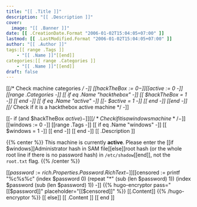 ```yaml
---
title: "[[ .Title ]]" 
description: "[[ .Description ]]"
cover:
  image: "[[ .Banner ]]"
date: [[ .CreationDate.Format "2006-01-02T15:04:05+07:00" ]]
lastmod: [[ .LastModified.Format "2006-01-02T15:04:05+07:00" ]]
author: "[[ .Author ]]"
tags:[[ range .Tags ]]
    - "[[ .Name ]]"[[end]]
categories:[[ range .Categories ]]
    - "[[ .Name ]]"[[end]]
draft: false
---
```


[[/* Check machine categories */ -]]
[[$hackTheBox := 0 -]]
[[$active := 0 -]]
[[range .Categories -]]
    [[ if eq .Name "hackthebox" -]]
        [[ $hackTheBox = 1 -]]
    [[ end -]]
    [[ if eq .Name "active" -]]
        [[- $active = 1 -]]
    [[ end -]]
[[end -]]
[[/* Check if it is a hackthebox active machine */ -]]

[[- if (and $hackTheBox $active) -]]
[[/* Check if it is a windows machine */ -]]
[[$windows := 0 -]]
[[range .Tags -]]
    [[ if eq .Name "windows" -]]
        [[ $windows = 1 -]]
    [[ end -]]
[[ end -]]
[[ .Description ]]

{{% center %}}
This machine is currently **active**. Please enter the [[if $windows]]Administrator hash in SAM file[[else]]root hash (or the whole root line if there is no password hash) in `/etc/shadow`[[end]], not the `root.txt` flag.
{{% /center %}}

[[$password := rich .Properties.Password.RichText -]]
[[$censored := printf "%c%s%c" (index $password 0) (repeat "*" (sub (len $password) 1)) (index $password (sub (len $password) 1)) -]]
{{% hugo-encryptor pass="[[$password]]" placeholder="[[$censored]]" %}}
[[.Content]]
{{% /hugo-encryptor %}}
[[ else]]
[[ .Content ]]
[[ end ]]
